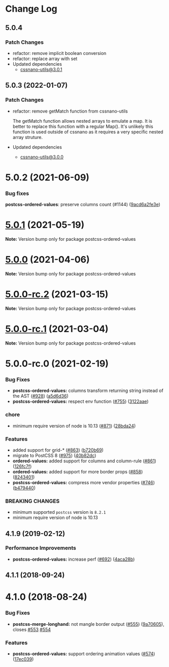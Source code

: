 # Change Log

## 5.0.4

### Patch Changes

- refactor: remove implicit boolean conversion
- refactor: replace array with set
- Updated dependencies
  - cssnano-utils@3.0.1

## 5.0.3 (2022-01-07)

### Patch Changes

- refactor: remove getMatch function from cssnano-utils

  The getMatch function allows nested arrays to emulate a map.
  It is better to replace this function with a regular Map().
  It's unlikely this function is used outside of cssnano as it requires
  a very specific nested array struture.

- Updated dependencies
  - cssnano-utils@3.0.0

# 5.0.2 (2021-06-09)

### Bug fixes

**postcss-ordered-values**: preserve columns count (#1144)
([9acd6a2fe3e](https://github.com/cssnano/cssnano/commit/9acd6a2fe3e188a5f29fef91cf406495fa74a877))

# [5.0.1](https://github.com/cssnano/cssnano/compare/postcss-ordered-values@5.0.0...postcss-ordered-values@5.0.1) (2021-05-19)

**Note:** Version bump only for package postcss-ordered-values

# [5.0.0](https://github.com/cssnano/cssnano/compare/postcss-ordered-values@5.0.0-rc.2...postcss-ordered-values@5.0.0) (2021-04-06)

**Note:** Version bump only for package postcss-ordered-values

# [5.0.0-rc.2](https://github.com/cssnano/cssnano/compare/postcss-ordered-values@5.0.0-rc.1...postcss-ordered-values@5.0.0-rc.2) (2021-03-15)

**Note:** Version bump only for package postcss-ordered-values

# [5.0.0-rc.1](https://github.com/cssnano/cssnano/compare/postcss-ordered-values@5.0.0-rc.0...postcss-ordered-values@5.0.0-rc.1) (2021-03-04)

**Note:** Version bump only for package postcss-ordered-values

# 5.0.0-rc.0 (2021-02-19)

### Bug Fixes

- **postcss-ordered-values:** columns transform returning string instead of the AST ([#928](https://github.com/cssnano/cssnano/issues/928)) ([a5d6d36](https://github.com/cssnano/cssnano/commit/a5d6d364e0815ecb198a95de301f3554ccce4f78))
- **postcss-ordered-values:** respect env function ([#755](https://github.com/cssnano/cssnano/issues/755)) ([3122aae](https://github.com/cssnano/cssnano/commit/3122aae20900500198223830fafec93275d5b375))

### chore

- minimum require version of node is 10.13 ([#871](https://github.com/cssnano/cssnano/issues/871)) ([28bda24](https://github.com/cssnano/cssnano/commit/28bda243e32ce3ba89b3c358a5f78727b3732f11))

### Features

- added support for grid-\* ([#863](https://github.com/cssnano/cssnano/issues/863)) ([b720b69](https://github.com/cssnano/cssnano/commit/b720b69522ba5127699afc1fa131b425d68b4c08))
- migrate to PostCSS 8 ([#975](https://github.com/cssnano/cssnano/issues/975)) ([40b82dc](https://github.com/cssnano/cssnano/commit/40b82dca7f53ac02cd4fe62846dec79b898ccb49))
- **ordered-values:** added support for columns and column-rule ([#861](https://github.com/cssnano/cssnano/issues/861)) ([126fc7f](https://github.com/cssnano/cssnano/commit/126fc7ff618fde86b4f15c5d07cb57e882810526))
- **ordered-values:** added support for more border props ([#858](https://github.com/cssnano/cssnano/issues/858)) ([8243401](https://github.com/cssnano/cssnano/commit/8243401cfd483b99e8d0458d39acde1779b15755))
- **postcss-ordered-values:** compress more vendor properties ([#746](https://github.com/cssnano/cssnano/issues/746)) ([b479440](https://github.com/cssnano/cssnano/commit/b4794404bffa54558654b215eb550e6adb98e144))

### BREAKING CHANGES

- minimum supported `postcss` version is `8.2.1`
- minimum require version of node is 10.13

## 4.1.9 (2019-02-12)

### Performance Improvements

- **postcss-ordered-values:** increase perf ([#692](https://github.com/cssnano/cssnano/issues/692)) ([4aca28b](https://github.com/cssnano/cssnano/commit/4aca28b1930e355246c9c5a1266507013ca473fa))

## 4.1.1 (2018-09-24)

# 4.1.0 (2018-08-24)

### Bug Fixes

- **postcss-merge-longhand:** not mangle border output ([#555](https://github.com/cssnano/cssnano/issues/555)) ([9a70605](https://github.com/cssnano/cssnano/commit/9a706050b621e7795a9bf74eb7110b5c81804ffe)), closes [#553](https://github.com/cssnano/cssnano/issues/553) [#554](https://github.com/cssnano/cssnano/issues/554)

### Features

- **postcss-ordered-values:** support ordering animation values ([#574](https://github.com/cssnano/cssnano/issues/574)) ([17ec039](https://github.com/cssnano/cssnano/commit/17ec039dfbe7f596df12f5d5889bf3e6cd32afd6))
